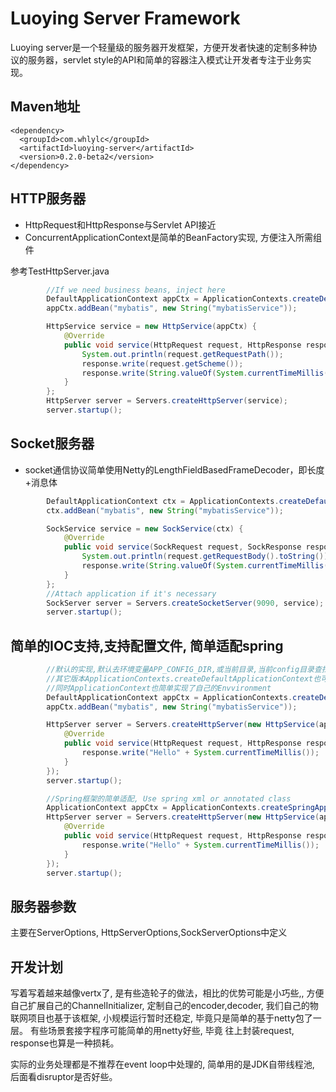 # Luoying Server Framework
Luoying server是一个轻量级的服务器开发框架，方便开发者快速的定制多种协议的服务器，servlet style的API和简单的容器注入模式让开发者专注于业务实现。

## Maven地址
```
<dependency>
  <groupId>com.whlylc</groupId>
  <artifactId>luoying-server</artifactId>
  <version>0.2.0-beta2</version>
</dependency>
```

## HTTP服务器
- HttpRequest和HttpResponse与Servlet API接近
- ConcurrentApplicationContext是简单的BeanFactory实现, 方便注入所需组件

参考TestHttpServer.java
```java
        //If we need business beans, inject here
        DefaultApplicationContext appCtx = ApplicationContexts.createDefaultApplicationContext();
        appCtx.addBean("mybatis", new String("mybatisService"));

        HttpService service = new HttpService(appCtx) {
            @Override
            public void service(HttpRequest request, HttpResponse response) {
                System.out.println(request.getRequestPath());
                response.write(request.getScheme());
                response.write(String.valueOf(System.currentTimeMillis()));
            }
        };
        HttpServer server = Servers.createHttpServer(service);
        server.startup();
```

## Socket服务器
- socket通信协议简单使用Netty的LengthFieldBasedFrameDecoder，即长度+消息体
```java
        DefaultApplicationContext ctx = ApplicationContexts.createDefaultApplicationContext();
        ctx.addBean("mybatis", new String("mybatisService"));

        SockService service = new SockService(ctx) {
            @Override
            public void service(SockRequest request, SockResponse response) throws Exception {
                System.out.println(request.getRequestBody().toString());
                response.write(String.valueOf(System.currentTimeMillis()));
            }
        };
        //Attach application if it's necessary
        SockServer server = Servers.createSocketServer(9090, service);
        server.startup();
```    

## 简单的IOC支持,支持配置文件, 简单适配spring
```java
        //默认的实现,默认去环境变量APP_CONFIG_DIR,或当前目录,当前config目录查找app.properties
        //其它版本ApplicationContexts.createDefaultApplicationContext也可以手工设置目录或文件名
        //同时ApplicationContext也简单实现了自己的Envvironment
        DefaultApplicationContext appCtx = ApplicationContexts.createDefaultApplicationContext();
        appCtx.addBean("mybatis", new String("mybatisService"));

        HttpServer server = Servers.createHttpServer(new HttpService(appCtx) {
            @Override
            public void service(HttpRequest request, HttpResponse response) throws Exception {
                response.write("Hello" + System.currentTimeMillis());
            }
        });
        server.startup();
```

```java
        //Spring框架的简单适配, Use spring xml or annotated class
        ApplicationContext appCtx = ApplicationContexts.createSpringApplicationContext("c:/application-context.xml");
        HttpServer server = Servers.createHttpServer(new HttpService(appCtx) {
            @Override
            public void service(HttpRequest request, HttpResponse response) throws Exception {
                response.write("Hello" + System.currentTimeMillis());
            }
        });
        server.startup();
```

## 服务器参数
主要在ServerOptions, HttpServerOptions,SockServerOptions中定义

## 开发计划
写着写着越来越像vertx了, 是有些造轮子的做法，相比的优势可能是小巧些,, 方便自己扩展自己的ChannelInitializer, 定制自己的encoder,decoder,
我们自己的物联网项目也基于该框架, 小规模运行暂时还稳定, 毕竟只是简单的基于netty包了一层。 有些场景套接字程序可能简单的用netty好些, 毕竟
往上封装request, response也算是一种损耗。

实际的业务处理都是不推荐在event loop中处理的,  简单用的是JDK自带线程池, 后面看disruptor是否好些。
